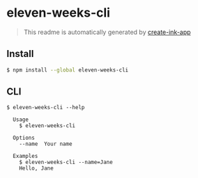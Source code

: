 # eleven-weeks-cli

> This readme is automatically generated by [create-ink-app](https://github.com/vadimdemedes/create-ink-app)

## Install

```bash
$ npm install --global eleven-weeks-cli
```

## CLI

```
$ eleven-weeks-cli --help

  Usage
    $ eleven-weeks-cli

  Options
    --name  Your name

  Examples
    $ eleven-weeks-cli --name=Jane
    Hello, Jane
```
